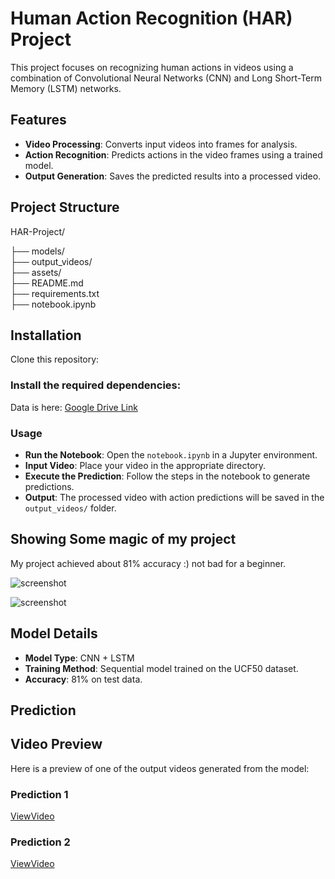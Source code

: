 # Human Action Recognition (HAR) Project

This project focuses on recognizing human actions in videos using a combination of Convolutional Neural Networks (CNN) and Long Short-Term Memory (LSTM) networks.

## Features
- **Video Processing**: Converts input videos into frames for analysis.
- **Action Recognition**: Predicts actions in the video frames using a trained model.
- **Output Generation**: Saves the predicted results into a processed video.

## Project Structure

HAR-Project/

├── models/  
├── output_videos/  
├── assets/  
├── README.md  
├── requirements.txt  
├── notebook.ipynb  

## Installation

Clone this repository:


### Install the required dependencies:


Data is here: [Google Drive Link](https://drive.google.com/drive/folders/1hqjOC6M3OmpwmAuBFAD99LR73ofpyXD5?usp=sharing)

### Usage
- **Run the Notebook**: Open the `notebook.ipynb` in a Jupyter environment.
- **Input Video**: Place your video in the appropriate directory.
- **Execute the Prediction**: Follow the steps in the notebook to generate predictions.
- **Output**: The processed video with action predictions will be saved in the `output_videos/` folder.

## Showing Some magic of my project
My project achieved about 81% accuracy :) not bad for a beginner.

![screenshot](https://drive.google.com/file/d/1c0t1-6GDy36aDNLQpEcm-oR2m8LV6_X9/view?usp=drive_link
)

![screenshot](https://drive.google.com/file/d/1sEPPD9iWQxEqCxXzXs08FiZpL4I-obYz/view?usp=sharing
)



## Model Details
- **Model Type**: CNN + LSTM
- **Training Method**: Sequential model trained on the UCF50 dataset.
- **Accuracy**: 81% on test data.
  
## Prediction 

## Video Preview

Here is a preview of one of the output videos generated from the model:

### Prediction 1
[ViewVideo](https://drive.google.com/file/d/1SfbftbYXp-p4X4i8HXyBu_zlaIazSrCX/view?usp=sharing
)

### Prediction 2
[ViewVideo](https://drive.google.com/file/d/1JbqGvRbJeN-WvOooGSPLhMJmehjT2ZUE/view?usp=sharing)


